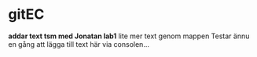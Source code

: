 # gitEC

**addar text tsm med Jonatan lab1**
lite mer text genom mappen
Testar  ännu en gång att lägga till text här via consolen...